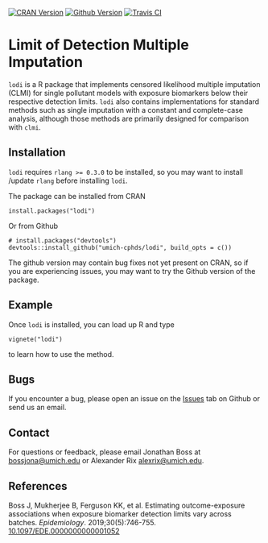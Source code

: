 <!-- badges: start -->
[![CRAN
Version](https://www.r-pkg.org/badges/version/lodi)](https://cran.r-project.org/package=lodi)
[![Github
Version](https://img.shields.io/badge/Github-0.9.2-informational.svg?style=flat)](https://github.com/umich-cphds/lodi)
[![Travis
CI](https://travis-ci.org/umich-cphds/lodi.svg?branch=master)](https://travis-ci.org/umich-cphds/lodi)
<!-- badges: end -->

Limit of Detection Multiple Imputation
======================================

`lodi` is a R package that implements censored likelihood multiple
imputation (CLMI) for single pollutant models with exposure biomarkers
below their respective detection limits. `lodi` also contains
implementations for standard methods such as single imputation with a
constant and complete-case analysis, although those methods are
primarily designed for comparison with `clmi`.

Installation
------------

`lodi` requires `rlang >= 0.3.0` to be installed, so you may want to
install /update `rlang` before installing `lodi`.

The package can be installed from CRAN

    install.packages("lodi")

Or from Github

    # install.packages("devtools")
    devtools::install_github("umich-cphds/lodi", build_opts = c())

The github version may contain bug fixes not yet present on CRAN, so if
you are experiencing issues, you may want to try the Github version of
the package.

Example
-------

Once `lodi` is installed, you can load up R and type

    vignete("lodi")

to learn how to use the method.

Bugs
----

If you encounter a bug, please open an issue on the
[Issues](https://github.com/umich-cphds/lodi/issues) tab on Github or
send us an email.

Contact
-------

For questions or feedback, please email Jonathan Boss at
<bossjona@umich.edu> or Alexander Rix <alexrix@umich.edu>.

References
----------

Boss J, Mukherjee B, Ferguson KK, et al. Estimating outcome-exposure
associations when exposure biomarker detection limits vary across
batches. *Epidemiology*. 2019;30(5):746-755.
[10.1097/EDE.0000000000001052](https://doi.org/10.1097/EDE.0000000000001052)
